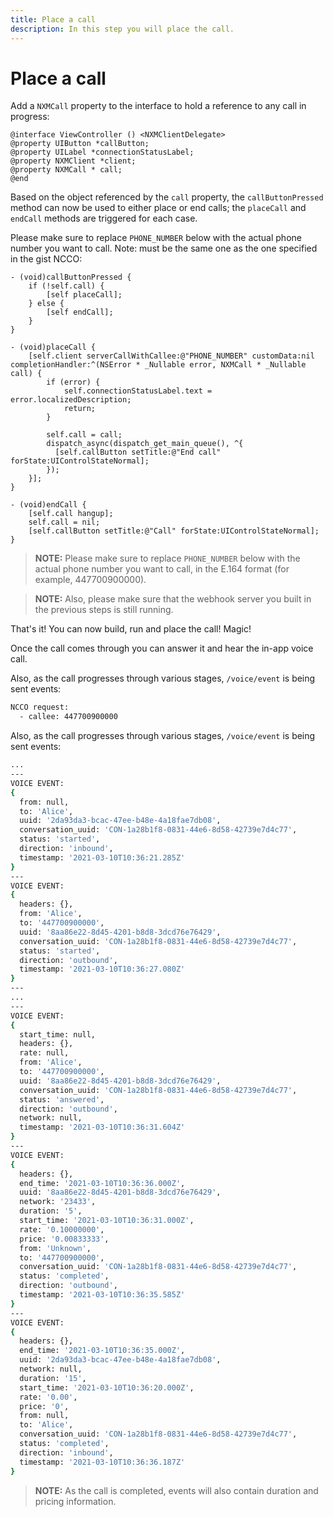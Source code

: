 ```yaml
---
title: Place a call
description: In this step you will place the call.
---
```


# Place a call

Add a `NXMCall` property to the interface to hold a reference to any call in progress:

```objective_c
@interface ViewController () <NXMClientDelegate>
@property UIButton *callButton;
@property UILabel *connectionStatusLabel;
@property NXMClient *client;
@property NXMCall * call;
@end
```

Based on the object referenced by the `call` property, the `callButtonPressed` method can now be used to either place or end calls; the `placeCall` and `endCall` methods are triggered for each case. 

Please make sure to replace `PHONE_NUMBER` below with the actual phone number you want to call. Note: must be the same one as the one specified in the gist NCCO:

```objective_c
- (void)callButtonPressed {
    if (!self.call) {
        [self placeCall];
    } else {
        [self endCall];
    }
}

- (void)placeCall {
    [self.client serverCallWithCallee:@"PHONE_NUMBER" customData:nil completionHandler:^(NSError * _Nullable error, NXMCall * _Nullable call) {
        if (error) {
            self.connectionStatusLabel.text = error.localizedDescription;
            return;
        }
        
        self.call = call;
        dispatch_async(dispatch_get_main_queue(), ^{
          [self.callButton setTitle:@"End call" forState:UIControlStateNormal];
        });
    }];
}

- (void)endCall {
    [self.call hangup];
    self.call = nil;
    [self.callButton setTitle:@"Call" forState:UIControlStateNormal];
}
```

> **NOTE:** Please make sure to replace `PHONE_NUMBER` below with the actual phone number you want to call, in the E.164 format (for example, 447700900000).

> **NOTE:** Also, please make sure that the webhook server you built in the previous steps is still running. 


That's it! You can now build, run and place the call! Magic!

Once the call comes through you can answer it and hear the in-app voice call.

Also, as the call progresses through various stages, `/voice/event` is being sent events:

``` bash
NCCO request:
  - callee: 447700900000
```

Also, as the call progresses through various stages, `/voice/event` is being sent events:

``` bash
...
---
VOICE EVENT:
{
  from: null,
  to: 'Alice',
  uuid: '2da93da3-bcac-47ee-b48e-4a18fae7db08',
  conversation_uuid: 'CON-1a28b1f8-0831-44e6-8d58-42739e7d4c77',
  status: 'started',
  direction: 'inbound',
  timestamp: '2021-03-10T10:36:21.285Z'
}
---
VOICE EVENT:
{
  headers: {},
  from: 'Alice',
  to: '447700900000',
  uuid: '8aa86e22-8d45-4201-b8d8-3dcd76e76429',
  conversation_uuid: 'CON-1a28b1f8-0831-44e6-8d58-42739e7d4c77',
  status: 'started',
  direction: 'outbound',
  timestamp: '2021-03-10T10:36:27.080Z'
}
---
...
---
VOICE EVENT:
{
  start_time: null,
  headers: {},
  rate: null,
  from: 'Alice',
  to: '447700900000',
  uuid: '8aa86e22-8d45-4201-b8d8-3dcd76e76429',
  conversation_uuid: 'CON-1a28b1f8-0831-44e6-8d58-42739e7d4c77',
  status: 'answered',
  direction: 'outbound',
  network: null,
  timestamp: '2021-03-10T10:36:31.604Z'
}
---
VOICE EVENT:
{
  headers: {},
  end_time: '2021-03-10T10:36:36.000Z',
  uuid: '8aa86e22-8d45-4201-b8d8-3dcd76e76429',
  network: '23433',
  duration: '5',
  start_time: '2021-03-10T10:36:31.000Z',
  rate: '0.10000000',
  price: '0.00833333',
  from: 'Unknown',
  to: '447700900000',
  conversation_uuid: 'CON-1a28b1f8-0831-44e6-8d58-42739e7d4c77',
  status: 'completed',
  direction: 'outbound',
  timestamp: '2021-03-10T10:36:35.585Z'
}
---
VOICE EVENT:
{
  headers: {},
  end_time: '2021-03-10T10:36:35.000Z',
  uuid: '2da93da3-bcac-47ee-b48e-4a18fae7db08',
  network: null,
  duration: '15',
  start_time: '2021-03-10T10:36:20.000Z',
  rate: '0.00',
  price: '0',
  from: null,
  to: 'Alice',
  conversation_uuid: 'CON-1a28b1f8-0831-44e6-8d58-42739e7d4c77',
  status: 'completed',
  direction: 'inbound',
  timestamp: '2021-03-10T10:36:36.187Z'
}
```

> **NOTE:** As the call is completed, events will also contain duration and  pricing information.

